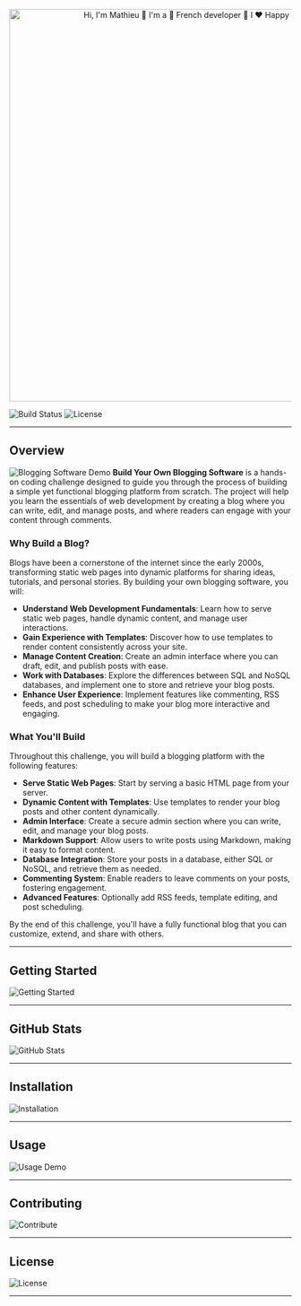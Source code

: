 <p align="center">
  <img src="https://codesandbox.io/p/sandbox/github-profile-forked-hpzqxk?layout=%257B%2522sidebarPanel%2522%253A%2522EXPLORER%2522%252C%2522rootPanelGroup%2522%253A%257B%2522direction%2522%253A%2522horizontal%2522%252C%2522contentType%2522%253A%2522UNKNOWN%2522%252C%2522type%2522%253A%2522PANEL_GROUP%2522%252C%2522id%2522%253A%2522ROOT_LAYOUT%2522%252C%2522panels%2522%253A%255B%257B%2522type%2522%253A%2522PANEL_GROUP%2522%252C%2522contentType%2522%253A%2522UNKNOWN%2522%252C%2522direction%2522%253A%2522vertical%2522%252C%2522id%2522%253A%2522cm05moz830006356jbchjau9m%2522%252C%2522sizes%2522%253A%255B100%252C0%255D%252C%2522panels%2522%253A%255B%257B%2522type%2522%253A%2522PANEL_GROUP%2522%252C%2522contentType%2522%253A%2522EDITOR%2522%252C%2522direction%2522%253A%2522horizontal%2522%252C%2522id%2522%253A%2522EDITOR%2522%252C%2522panels%2522%253A%255B%257B%2522type%2522%253A%2522PANEL%2522%252C%2522contentType%2522%253A%2522EDITOR%2522%252C%2522id%2522%253A%2522cm05moz830002356joxxg4npg%2522%257D%255D%257D%252C%257B%2522type%2522%253A%2522PANEL_GROUP%2522%252C%2522contentType%2522%253A%2522SHELLS%2522%252C%2522direction%2522%253A%2522horizontal%2522%252C%2522id%2522%253A%2522SHELLS%2522%252C%2522panels%2522%253A%255B%257B%2522type%2522%253A%2522PANEL%2522%252C%2522contentType%2522%253A%2522SHELLS%2522%252C%2522id%2522%253A%2522cm05moz830003356jzomdmxw6%2522%257D%255D%252C%2522sizes%2522%253A%255B100%255D%257D%255D%257D%252C%257B%2522type%2522%253A%2522PANEL_GROUP%2522%252C%2522contentType%2522%253A%2522DEVTOOLS%2522%252C%2522direction%2522%253A%2522vertical%2522%252C%2522id%2522%253A%2522DEVTOOLS%2522%252C%2522panels%2522%253A%255B%257B%2522type%2522%253A%2522PANEL%2522%252C%2522contentType%2522%253A%2522DEVTOOLS%2522%252C%2522id%2522%253A%2522cm05moz830005356jio4b60s9%2522%257D%255D%252C%2522sizes%2522%253A%255B100%255D%257D%255D%252C%2522sizes%2522%253A%255B60%252C40%255D%257D%252C%2522tabbedPanels%2522%253A%257B%2522cm05moz830002356joxxg4npg%2522%253A%257B%2522tabs%2522%253A%255B%257B%2522id%2522%253A%2522cm05moz830001356jx33oyerd%2522%252C%2522mode%2522%253A%2522permanent%2522%252C%2522type%2522%253A%2522FILE%2522%252C%2522filepath%2522%253A%2522%252Fsrc%252FApp.vue%2522%252C%2522state%2522%253A%2522IDLE%2522%257D%255D%252C%2522id%2522%253A%2522cm05moz830002356joxxg4npg%2522%252C%2522activeTabId%2522%253A%2522cm05moz830001356jx33oyerd%2522%257D%252C%2522cm05moz830005356jio4b60s9%2522%253A%257B%2522id%2522%253A%2522cm05moz830005356jio4b60s9%2522%252C%2522activeTabId%2522%253A%2522cm05moz830004356j57t3p51c%2522%252C%2522tabs%2522%253A%255B%257B%2522id%2522%253A%2522cm05moz830004356j57t3p51c%2522%252C%2522mode%2522%253A%2522permanent%2522%252C%2522type%2522%253A%2522UNASSIGNED_PORT%2522%252C%2522port%2522%253A0%252C%2522path%2522%253A%2522%252F%2522%257D%252C%257B%2522type%2522%253A%2522SANDBOX_INFO%2522%252C%2522isCloud%2522%253Afalse%252C%2522id%2522%253A%2522cm05oxnof002s356iqoksgh9g%2522%252C%2522mode%2522%253A%2522permanent%2522%257D%252C%257B%2522type%2522%253A%2522TESTS%2522%252C%2522id%2522%253A%2522cm05p18v8003t356iydbpfh8s%2522%252C%2522mode%2522%253A%2522permanent%2522%257D%255D%257D%252C%2522cm05moz830003356jzomdmxw6%2522%253A%257B%2522tabs%2522%253A%255B%255D%252C%2522id%2522%253A%2522cm05moz830003356jzomdmxw6%2522%257D%257D%252C%2522showDevtools%2522%253Atrue%252C%2522showShells%2522%253Afalse%252C%2522showSidebar%2522%253Atrue%252C%2522sidebarPanelSize%2522%253A15%257D" alt="Hi, I'm Mathieu 👋 I'm a 🚀 French developer 🚀 I ❤️ Happy Hardcore ❤️" style="width: 700px; height: auto;">
</p>




![Build Status](https://img.shields.io/badge/build-passing-brightgreen) ![License](https://img.shields.io/badge/license-MIT-blue)

---

## Overview
![Blogging Software Demo](https://link-to-your-gif.com/demo.gif)
**Build Your Own Blogging Software** is a hands-on coding challenge designed to guide you through the process of building a simple yet functional blogging platform from scratch. The project will help you learn the essentials of web development by creating a blog where you can write, edit, and manage posts, and where readers can engage with your content through comments.

### Why Build a Blog?

Blogs have been a cornerstone of the internet since the early 2000s, transforming static web pages into dynamic platforms for sharing ideas, tutorials, and personal stories. By building your own blogging software, you will:

- **Understand Web Development Fundamentals**: Learn how to serve static web pages, handle dynamic content, and manage user interactions.
- **Gain Experience with Templates**: Discover how to use templates to render content consistently across your site.
- **Manage Content Creation**: Create an admin interface where you can draft, edit, and publish posts with ease.
- **Work with Databases**: Explore the differences between SQL and NoSQL databases, and implement one to store and retrieve your blog posts.
- **Enhance User Experience**: Implement features like commenting, RSS feeds, and post scheduling to make your blog more interactive and engaging.

### What You'll Build

Throughout this challenge, you will build a blogging platform with the following features:

- **Serve Static Web Pages**: Start by serving a basic HTML page from your server.
- **Dynamic Content with Templates**: Use templates to render your blog posts and other content dynamically.
- **Admin Interface**: Create a secure admin section where you can write, edit, and manage your blog posts.
- **Markdown Support**: Allow users to write posts using Markdown, making it easy to format content.
- **Database Integration**: Store your posts in a database, either SQL or NoSQL, and retrieve them as needed.
- **Commenting System**: Enable readers to leave comments on your posts, fostering engagement.
- **Advanced Features**: Optionally add RSS feeds, template editing, and post scheduling.

By the end of this challenge, you'll have a fully functional blog that you can customize, extend, and share with others.


----
## Getting Started
![Getting Started](https://link-to-your-gif.com/getting-started.gif)

---

## GitHub Stats
![GitHub Stats](https://github-readme-stats.vercel.app/api?username=yourusername&show_icons=true)

---

## Installation
![Installation](https://link-to-your-gif.com/installation.gif)

---

## Usage
![Usage Demo](https://link-to-your-gif.com/usage.gif)

---

## Contributing
![Contribute](https://forthebadge.com/images/badges/built-with-love.svg)

---

## License
![License](https://img.shields.io/badge/license-MIT-blue.svg)

---


